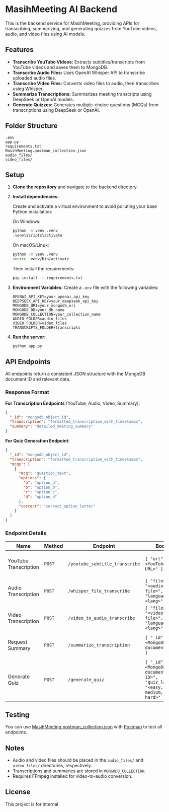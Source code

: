# MasihMeeting AI Backend

This is the backend service for MasihMeeting, providing APIs for transcribing, summarizing, and generating quizzes from YouTube videos, audio, and video files using AI models.

## Features

- **Transcribe YouTube Videos:** Extracts subtitles/transcripts from YouTube videos and saves them to MongoDB.
- **Transcribe Audio Files:** Uses OpenAI Whisper API to transcribe uploaded audio files.
- **Transcribe Video Files:** Converts video files to audio, then transcribes using Whisper.
- **Summarize Transcriptions:** Summarizes meeting transcripts using DeepSeek or OpenAI models.
- **Generate Quizzes:** Generates multiple-choice questions (MCQs) from transcriptions using DeepSeek or OpenAI.

## Folder Structure

```
.env
app.py
requirements.txt
MasihMeeting.postman_collection.json
audio_files/
video_files/
```

## Setup

1. **Clone the repository** and navigate to the backend directory.

2. **Install dependencies:**

   Create and activate a virtual environment to avoid polluting your base Python installation:

   On Windows:

   ```sh
   python -m venv .venv
   .venv\Scripts\activate
   ```

   On macOS/Linux:

   ```sh
   python -m venv .venv
   source .venv/bin/activate
   ```

   Then install the requirements:

   ```sh
   pip install -r requirements.txt
   ```

3. **Environment Variables:**
   Create a `.env` file with the following variables:

   ```
   OPENAI_API_KEY=your_openai_api_key
   DEEPSEEK_API_KEY=your_deepseek_api_key
   MONGODB_URI=your_mongodb_uri
   MONGODB_DB=your_db_name
   MONGODB_COLLECTION=your_collection_name
   AUDIO_FOLDER=audio_files
   VIDEO_FOLDER=video_files
   TRANSCRIPTS_FOLDER=transcripts
   ```

4. **Run the server:**
   ```sh
   python app.py
   ```

## API Endpoints

All endpoints return a consistent JSON structure with the MongoDB document ID and relevant data.

### Response Format

**For Transcription Endpoints** (YouTube, Audio, Video, Summary):

```json
{
  "_id": "mongodb_object_id",
  "transcription": "formatted_transcription_with_timestamps",
  "summary": "detailed_meeting_summary"
}
```

**For Quiz Generation Endpoint**:

```json
{
  "_id": "mongodb_object_id",
  "transcription": "formatted_transcription_with_timestamps",
  "mcqs": [
    {
      "mcq": "question_text",
      "options": {
        "a": "option_a",
        "b": "option_b",
        "c": "option_c",
        "d": "option_d"
      },
      "correct": "correct_option_letter"
    }
  ]
}
```

### Endpoint Details

| Name                  | Method | Endpoint                       | Body                                                                       | Returns                                                      |
| --------------------- | ------ | ------------------------------ | -------------------------------------------------------------------------- | ------------------------------------------------------------ |
| YouTube Transcription | `POST` | `/youtube_subtitle_transcribe` | `{ "url": "<YouTube URL>" }`                                               | `{ "_id": "...", "transcription": "...", "summary": "..." }` |
| Audio Transcription   | `POST` | `/whisper_file_transcribe`     | `{ "filename": "<audio file>", "language": "<lang>" }`                     | `{ "_id": "...", "transcription": "...", "summary": "..." }` |
| Video Transcription   | `POST` | `/video_to_audio_transcribe`   | `{ "filename": "<video file>", "language": "<lang>" }`                     | `{ "_id": "...", "transcription": "...", "summary": "..." }` |
| Request Summary       | `POST` | `/summarize_transcription`     | `{ "_id": "<MongoDB document ID>" }`                                       | `{ "_id": "...", "transcription": "...", "summary": "..." }` |
| Generate Quiz         | `POST` | `/generate_quiz`               | `{ "_id": "<MongoDB document ID>", "quiz_level": "<easy, medium, hard>" }` | `{ "_id": "...", "transcription": "...", "mcqs": [...] }`    |

## Testing

You can use [MasihMeeting.postman_collection.json](MasihMeeting.postman_collection.json) with [Postman](https://www.postman.com/) to test all endpoints.

## Notes

- Audio and video files should be placed in the `audio_files/` and `video_files/` directories, respectively.
- Transcriptions and summaries are stored in `MONGODB_COLLECTION`.
- Requires FFmpeg installed for video-to-audio conversion.

## License

This project is for internal
